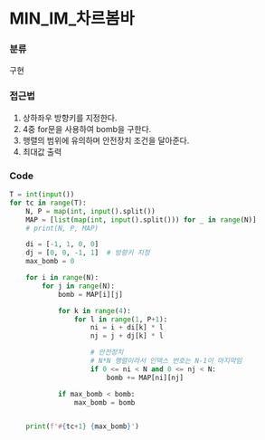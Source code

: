 # MIN_IM_차르봄바


### 분류
구현




### 접근법
1. 상하좌우 방향키를 지정한다.
2. 4중 for문을 사용하여 bomb을 구한다.
3. 행렬의 범위에 유의하며 안전장치 조건을 달아준다.
4. 최대값 출력

### Code
```python
T = int(input())
for tc in range(T):
    N, P = map(int, input().split())
    MAP = [list(map(int, input().split())) for _ in range(N)]
    # print(N, P, MAP)

    di = [-1, 1, 0, 0]
    dj = [0, 0, -1, 1]  # 방향키 지정
    max_bomb = 0

    for i in range(N):
        for j in range(N):
            bomb = MAP[i][j]

            for k in range(4):
                for l in range(1, P+1):
                    ni = i + di[k] * l
                    nj = j + dj[k] * l

                    # 안전장치
                    # N*N 행렬이라서 인덱스 번호는 N-1이 마지막임
                    if 0 <= ni < N and 0 <= nj < N:
                        bomb += MAP[ni][nj]

            if max_bomb < bomb:
                max_bomb = bomb


    print(f'#{tc+1} {max_bomb}')
```